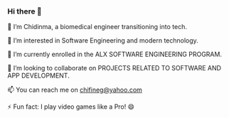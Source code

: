 ### Hi there 👋

👋 I’m Chidinma, a biomedical engineer transitioning into tech.

👀 I’m interested in Software Engineering and modern technology.

🌱 I’m currently enrolled in the ALX SOFTWARE ENGINEERING PROGRAM.

💞️ I’m looking to collaborate on PROJECTS RELATED TO SOFTWARE AND APP DEVELOPMENT.

📫 You can reach me on chifineg@yahoo.com

⚡ Fun fact: I play video games like a Pro! 😄
